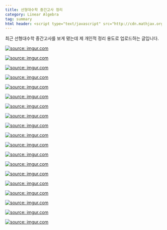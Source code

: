 ```yaml
---
title: 선형대수학 중간고사 정리
category: Linear Algebra
tag: summary
html header: <script type="text/javascript" src="http://cdn.mathjax.org/mathjax/latest/MathJax.js?config=TeX-AMS_SVG"></script>
---
```


최근 선형대수학 중간고사를 보게 됐는데 제 개인적 정리 용도로 업로드하는 글입니다.



<a href="http://imgur.com/mRWTYGn"><img src="http://i.imgur.com/mRWTYGnh.jpg" title="source: imgur.com" /></a>

<a href="http://imgur.com/9nJGUf8"><img src="http://i.imgur.com/9nJGUf8h.jpg" title="source: imgur.com" /></a>

<a href="http://imgur.com/iVdZNyk"><img src="http://i.imgur.com/iVdZNykh.jpg" title="source: imgur.com" /></a>

<a href="http://imgur.com/xXwcds5"><img src="http://i.imgur.com/xXwcds5h.jpg" title="source: imgur.com" /></a>

<a href="http://imgur.com/fElGh6g"><img src="http://i.imgur.com/fElGh6gh.jpg" title="source: imgur.com" /></a>

<a href="http://imgur.com/vDcKAk1"><img src="http://i.imgur.com/vDcKAk1h.jpg" title="source: imgur.com" /></a>

<a href="http://imgur.com/EMGyFbJ"><img src="http://i.imgur.com/EMGyFbJh.jpg" title="source: imgur.com" /></a>

<a href="http://imgur.com/ZMnPZmX"><img src="http://i.imgur.com/ZMnPZmXh.jpg" title="source: imgur.com" /></a>

<a href="http://imgur.com/XwjSFbv"><img src="http://i.imgur.com/XwjSFbvh.jpg" title="source: imgur.com" /></a>

<a href="http://imgur.com/TuoZIrg"><img src="http://i.imgur.com/TuoZIrgh.jpg" title="source: imgur.com" /></a>

<a href="http://imgur.com/BQwUVCn"><img src="http://i.imgur.com/BQwUVCnh.jpg" title="source: imgur.com" /></a>

<a href="http://imgur.com/1ol1LHZ"><img src="http://i.imgur.com/1ol1LHZh.jpg" title="source: imgur.com" /></a>

<a href="http://imgur.com/gJvdCFw"><img src="http://i.imgur.com/gJvdCFwh.jpg" title="source: imgur.com" /></a>

<a href="http://imgur.com/UlszKaC"><img src="http://i.imgur.com/UlszKaCh.jpg" title="source: imgur.com" /></a>

<a href="http://imgur.com/4HdGQsk"><img src="http://i.imgur.com/4HdGQskh.jpg" title="source: imgur.com" /></a>

<a href="http://imgur.com/i2qLMTm"><img src="http://i.imgur.com/i2qLMTmh.jpg" title="source: imgur.com" /></a>

<a href="http://imgur.com/8RadRqw"><img src="http://i.imgur.com/8RadRqwh.jpg" title="source: imgur.com" /></a>

<a href="http://imgur.com/UNidKeK"><img src="http://i.imgur.com/UNidKeKh.jpg" title="source: imgur.com" /></a>

<a href="http://imgur.com/wsjp0J0"><img src="http://i.imgur.com/wsjp0J0h.jpg" title="source: imgur.com" /></a>

